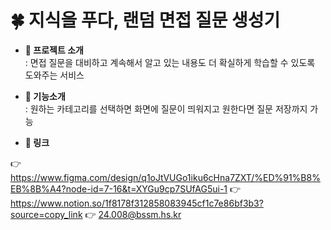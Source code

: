 # 🍀 지식을 푸다, 랜덤 면접 질문 생성기

- **📍 프로젝트 소개** <br>
  : 면접 질문을 대비하고 계속해서 알고 있는 내용도 더 확실하게 학습할 수 있도록 도와주는 서비스  

- **🚀 기능소개** <br>
  : 원하는 카테고리를 선택하면 화면에 질문이 띄워지고 원한다면 질문 저장까지 가능  

- **🔗 링크** <br>

👉 https://www.figma.com/design/q1oJtVUGo1iku6cHna7ZXT/%ED%91%B8%EB%8B%A4?node-id=7-16&t=XYGu9cp7SUfAG5ui-1
👉 https://www.notion.so/1f8178f312858083945cf1c7e86bf3b3?source=copy_link
👉 24.008@bssm.hs.kr

